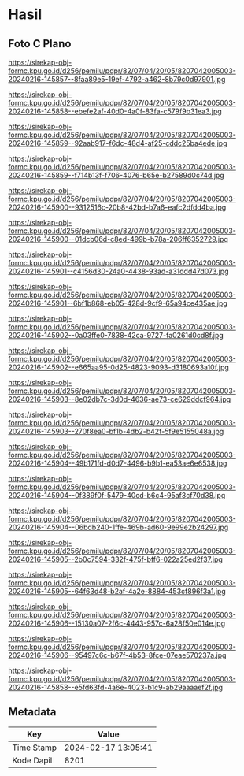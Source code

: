 # Hasil

## Foto C Plano

https://sirekap-obj-formc.kpu.go.id/d256/pemilu/pdpr/82/07/04/20/05/8207042005003-20240216-145857--8faa89e5-19ef-4792-a462-8b79c0d97901.jpg

https://sirekap-obj-formc.kpu.go.id/d256/pemilu/pdpr/82/07/04/20/05/8207042005003-20240216-145858--ebefe2af-40d0-4a0f-83fa-c579f9b31ea3.jpg

https://sirekap-obj-formc.kpu.go.id/d256/pemilu/pdpr/82/07/04/20/05/8207042005003-20240216-145859--92aab917-f6dc-48d4-af25-cddc25ba4ede.jpg

https://sirekap-obj-formc.kpu.go.id/d256/pemilu/pdpr/82/07/04/20/05/8207042005003-20240216-145859--f714b13f-f706-4076-b65e-b27589d0c74d.jpg

https://sirekap-obj-formc.kpu.go.id/d256/pemilu/pdpr/82/07/04/20/05/8207042005003-20240216-145900--9312516c-20b8-42bd-b7a6-eafc2dfdd4ba.jpg

https://sirekap-obj-formc.kpu.go.id/d256/pemilu/pdpr/82/07/04/20/05/8207042005003-20240216-145900--01dcb06d-c8ed-499b-b78a-206ff6352729.jpg

https://sirekap-obj-formc.kpu.go.id/d256/pemilu/pdpr/82/07/04/20/05/8207042005003-20240216-145901--c4156d30-24a0-4438-93ad-a31ddd47d073.jpg

https://sirekap-obj-formc.kpu.go.id/d256/pemilu/pdpr/82/07/04/20/05/8207042005003-20240216-145901--6bf1b868-eb05-428d-9cf9-65a94ce435ae.jpg

https://sirekap-obj-formc.kpu.go.id/d256/pemilu/pdpr/82/07/04/20/05/8207042005003-20240216-145902--0a03ffe0-7838-42ca-9727-fa0261d0cd8f.jpg

https://sirekap-obj-formc.kpu.go.id/d256/pemilu/pdpr/82/07/04/20/05/8207042005003-20240216-145902--e665aa95-0d25-4823-9093-d3180693a10f.jpg

https://sirekap-obj-formc.kpu.go.id/d256/pemilu/pdpr/82/07/04/20/05/8207042005003-20240216-145903--8e02db7c-3d0d-4636-ae73-ce629ddcf964.jpg

https://sirekap-obj-formc.kpu.go.id/d256/pemilu/pdpr/82/07/04/20/05/8207042005003-20240216-145903--270f8ea0-bf1b-4db2-b42f-5f9e5155048a.jpg

https://sirekap-obj-formc.kpu.go.id/d256/pemilu/pdpr/82/07/04/20/05/8207042005003-20240216-145904--49b171fd-d0d7-4496-b9b1-ea53ae6e6538.jpg

https://sirekap-obj-formc.kpu.go.id/d256/pemilu/pdpr/82/07/04/20/05/8207042005003-20240216-145904--0f389f0f-5479-40cd-b6c4-95af3cf70d38.jpg

https://sirekap-obj-formc.kpu.go.id/d256/pemilu/pdpr/82/07/04/20/05/8207042005003-20240216-145904--06bdb240-1ffe-469b-ad60-9e99e2b24297.jpg

https://sirekap-obj-formc.kpu.go.id/d256/pemilu/pdpr/82/07/04/20/05/8207042005003-20240216-145905--2b0c7594-332f-475f-bff6-022a25ed2f37.jpg

https://sirekap-obj-formc.kpu.go.id/d256/pemilu/pdpr/82/07/04/20/05/8207042005003-20240216-145905--64f63d48-b2af-4a2e-8884-453cf896f3a1.jpg

https://sirekap-obj-formc.kpu.go.id/d256/pemilu/pdpr/82/07/04/20/05/8207042005003-20240216-145906--15130a07-2f6c-4443-957c-6a28f50e014e.jpg

https://sirekap-obj-formc.kpu.go.id/d256/pemilu/pdpr/82/07/04/20/05/8207042005003-20240216-145906--95497c6c-b67f-4b53-8fce-07eae570237a.jpg

https://sirekap-obj-formc.kpu.go.id/d256/pemilu/pdpr/82/07/04/20/05/8207042005003-20240216-145858--e5fd63fd-4a6e-4023-b1c9-ab29aaaaef2f.jpg


## Metadata

| Key        | Value               |
| ---------- | ------------------- |
| Time Stamp | 2024-02-17 13:05:41 |
| Kode Dapil | 8201                |



